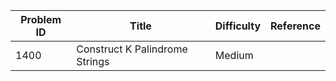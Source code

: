 | Problem ID | Title | Difficulty | Reference
| --- | --- | --- | ---
| 1400 | Construct K Palindrome Strings | Medium | 

